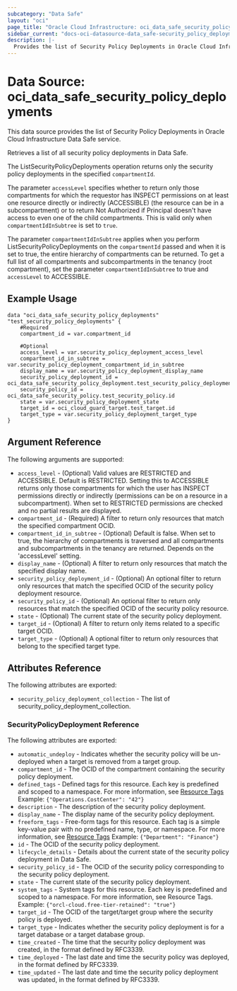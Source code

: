 ```yaml
---
subcategory: "Data Safe"
layout: "oci"
page_title: "Oracle Cloud Infrastructure: oci_data_safe_security_policy_deployments"
sidebar_current: "docs-oci-datasource-data_safe-security_policy_deployments"
description: |-
  Provides the list of Security Policy Deployments in Oracle Cloud Infrastructure Data Safe service
---
```


# Data Source: oci_data_safe_security_policy_deployments
This data source provides the list of Security Policy Deployments in Oracle Cloud Infrastructure Data Safe service.

Retrieves a list of all security policy deployments in Data Safe.

The ListSecurityPolicyDeployments operation returns only the security policy deployments in the specified `compartmentId`.

The parameter `accessLevel` specifies whether to return only those compartments for which the
requestor has INSPECT permissions on at least one resource directly
or indirectly (ACCESSIBLE) (the resource can be in a subcompartment) or to return Not Authorized if
Principal doesn't have access to even one of the child compartments. This is valid only when
`compartmentIdInSubtree` is set to `true`.

The parameter `compartmentIdInSubtree` applies when you perform ListSecurityPolicyDeployments on the
`compartmentId` passed and when it is set to true, the entire hierarchy of compartments can be returned.
To get a full list of all compartments and subcompartments in the tenancy (root compartment),
set the parameter `compartmentIdInSubtree` to true and `accessLevel` to ACCESSIBLE.


## Example Usage

```hcl
data "oci_data_safe_security_policy_deployments" "test_security_policy_deployments" {
	#Required
	compartment_id = var.compartment_id

	#Optional
	access_level = var.security_policy_deployment_access_level
	compartment_id_in_subtree = var.security_policy_deployment_compartment_id_in_subtree
	display_name = var.security_policy_deployment_display_name
	security_policy_deployment_id = oci_data_safe_security_policy_deployment.test_security_policy_deployment.id
	security_policy_id = oci_data_safe_security_policy.test_security_policy.id
	state = var.security_policy_deployment_state
	target_id = oci_cloud_guard_target.test_target.id
	target_type = var.security_policy_deployment_target_type
}
```

## Argument Reference

The following arguments are supported:

* `access_level` - (Optional) Valid values are RESTRICTED and ACCESSIBLE. Default is RESTRICTED. Setting this to ACCESSIBLE returns only those compartments for which the user has INSPECT permissions directly or indirectly (permissions can be on a resource in a subcompartment). When set to RESTRICTED permissions are checked and no partial results are displayed. 
* `compartment_id` - (Required) A filter to return only resources that match the specified compartment OCID.
* `compartment_id_in_subtree` - (Optional) Default is false. When set to true, the hierarchy of compartments is traversed and all compartments and subcompartments in the tenancy are returned. Depends on the 'accessLevel' setting. 
* `display_name` - (Optional) A filter to return only resources that match the specified display name. 
* `security_policy_deployment_id` - (Optional) An optional filter to return only resources that match the specified OCID of the security policy deployment resource.
* `security_policy_id` - (Optional) An optional filter to return only resources that match the specified OCID of the security policy resource.
* `state` - (Optional) The current state of the security policy deployment.
* `target_id` - (Optional) A filter to return only items related to a specific target OCID.
* `target_type` - (Optional) A optional filter to return only resources that belong to the specified target type.


## Attributes Reference

The following attributes are exported:

* `security_policy_deployment_collection` - The list of security_policy_deployment_collection.

### SecurityPolicyDeployment Reference

The following attributes are exported:

* `automatic_undeploy` - Indicates whether the security policy will be un-deployed when a target is removed from a target group.
* `compartment_id` - The OCID of the compartment containing the security policy deployment.
* `defined_tags` - Defined tags for this resource. Each key is predefined and scoped to a namespace. For more information, see [Resource Tags](https://docs.cloud.oracle.com/iaas/Content/General/Concepts/resourcetags.htm) Example: `{"Operations.CostCenter": "42"}` 
* `description` - The description of the security policy deployment.
* `display_name` - The display name of the security policy deployment.
* `freeform_tags` - Free-form tags for this resource. Each tag is a simple key-value pair with no predefined name, type, or namespace. For more information, see [Resource Tags](https://docs.cloud.oracle.com/iaas/Content/General/Concepts/resourcetags.htm)  Example: `{"Department": "Finance"}` 
* `id` - The OCID of the security policy deployment.
* `lifecycle_details` - Details about the current state of the security policy deployment in Data Safe.
* `security_policy_id` - The OCID of the security policy corresponding to the security policy deployment.
* `state` - The current state of the security policy deployment.
* `system_tags` - System tags for this resource. Each key is predefined and scoped to a namespace. For more information, see Resource Tags. Example: `{"orcl-cloud.free-tier-retained": "true"}` 
* `target_id` - The OCID of the target/target group where the security policy is deployed.
* `target_type` - Indicates whether the security policy deployment is for a target database or a target database group.
* `time_created` - The time that the security policy deployment was created, in the format defined by RFC3339.
* `time_deployed` - The last date and time the security policy was deployed, in the format defined by RFC3339.
* `time_updated` - The last date and time the security policy deployment was updated, in the format defined by RFC3339.

